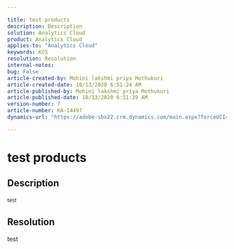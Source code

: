 ```yaml
---

title: test products  
description: Description  
solution: Analytics Cloud  
product: Analytics Cloud  
applies-to: "Analytics Cloud"  
keywords: KCS  
resolution: Resolution  
internal-notes:   
bug: False  
article-created-by: Mohini lakshmi priya Mothukuri  
article-created-date: 10/13/2020 6:51:24 AM  
article-published-by: Mohini lakshmi priya Mothukuri  
article-published-date: 10/13/2020 6:51:39 AM  
version-number: 7  
article-number: KA-14497  
dynamics-url: "https://adobe-sbx22.crm.dynamics.com/main.aspx?forceUCI=1&pagetype=entityrecord&etn=knowledgearticle&id=85ca347c-200d-eb11-a813-000d3a98f7e7"

---
```


# test products

## Description

<div data-wrapper="true" style="font-size:12px;font-family:'Segoe UI','Helvetica Neue',sans-serif;">


test

</div>




## Resolution

test
